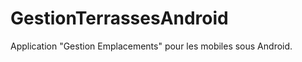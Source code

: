 GestionTerrassesAndroid
=======================

Application "Gestion Emplacements" pour les mobiles sous Android.
